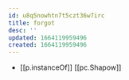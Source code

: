 ```yaml
---
id: u8q5nowhtn7t5czt36w7irc
title: forgot
desc: ''
updated: 1664119959496
created: 1664119959496
---
```


- [[p.instanceOf]] [[pc.Shapow]]